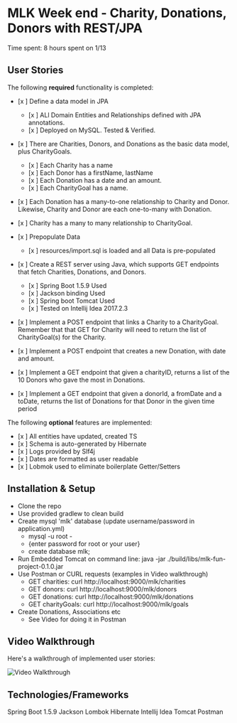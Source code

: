 # MLK Week end - Charity, Donations, Donors with REST/JPA

Time spent: 8 hours spent on 1/13

## User Stories

The following **required** functionality is completed:

- [x ] Define a data model in JPA
   - [x ] ALl Domain Entities and Relationships defined with JPA annotations.
   - [x ] Deployed on MySQL. Tested & Verified.
- [x ] There are Charities, Donors, and Donations as the basic data model, plus CharityGoals.
  - [x ] Each Charity has a name
  - [x ] Each Donor has a firstName, lastName
  - [x ] Each Donation has a date and an amount.
  - [x ] Each CharityGoal has a name.

- [x ] Each Donation has a many-to-one relationship to Charity and Donor.  Likewise, Charity and Donor are each one-to-many with Donation.
- [x ] Charity has a many to many relationship to CharityGoal.

- [x ] Prepopulate Data
  - [x ] resources/import.sql is loaded and all Data is pre-populated

- [x ] Create a REST server using Java, which supports GET endpoints that fetch Charities, Donations, and Donors.
  - [x ] Spring Boot 1.5.9 Used
  - [x ] Jackson binding Used
  - [x ] Spring boot Tomcat Used
  - [x ] Tested on Intellij Idea 2017.2.3

- [x ] Implement a POST endpoint that links a Charity to a CharityGoal.  Remember that that GET for Charity will need to return the list of CharityGoal(s) for the Charity.

- [x ] Implement a POST endpoint that creates a new Donation, with date and amount.

- [x ] Implement a GET endpoint that given a charityID, returns a list of the 10 Donors who gave the most in Donations.

- [x ] Implement a GET endpoint that given a donorId, a fromDate and a toDate, returns the list of Donations for that Donor in the given time period

The following **optional** features are implemented:

- [x ] All entities have updated, created TS
- [x ] Schema is auto-generated by Hibernate
- [x ] Logs provided by Slf4j
- [x ] Dates are formatted as user readable
- [x ] Lobmok used to eliminate boilerplate Getter/Setters

## Installation & Setup
- Clone the repo
- Use provided gradlew to clean build
- Create mysql 'mlk' database (update username/password in application.yml)
  - mysql -u root -
  - {enter password for root or your user}
  - create database mlk;
- Run Embedded Tomcat on command line: java -jar ./build/libs/mlk-fun-project-0.1.0.jar
- Use Postman or CURL requests (examples in Video walkthrough)
  - GET charities: curl http://localhost:9000/mlk/charities
  - GET donors: curl http://localhost:9000/mlk/donors
  - GET donations: curl http://localhost:9000/mlk/donations
  - GET charityGoals: curl http://localhost:9000/mlk/goals
- Create Donations, Associations etc
  - See Video for doing it in Postman

## Video Walkthrough

Here's a walkthrough of implemented user stories:

<img src='https://i.imgur.com/glGS9ml.gif' title='Video Walkthrough' width='' alt='Video Walkthrough' />

## Technologies/Frameworks
Spring Boot 1.5.9
Jackson
Lombok
Hibernate
Intellij Idea
Tomcat
Postman
